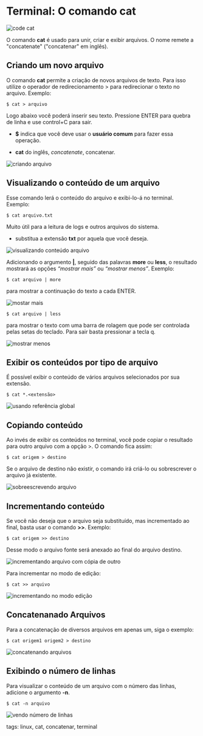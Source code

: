 # Terminal: O comando cat


![code cat](img/p0011-0.jpg)

O comando **cat** é usado para unir, criar e exibir arquivos. O nome remete a "concatenate" ("concatenar" em inglês).

## Criando um novo arquivo

O comando **cat** permite a criação de novos arquivos de texto. Para isso utilize o operador de redirecionamento > para redirecionar o texto no arquivo. Exemplo:

```
$ cat > arquivo
```

Logo abaixo você poderá inserir seu texto. Pressione ENTER para quebra de linha e use control+C para sair.

- **$** indica que você deve usar o **usuário comum** para fazer essa operação.

- **cat** do inglês, *concatenate*, concatenar.

![criando arquivo](img/p0011-1.gif)

## Visualizando o conteúdo de um arquivo

Esse comando lerá o conteúdo do arquivo e exibi-lo-á no terminal. Exemplo:

```
$ cat arquivo.txt
```

Muito útil para a leitura de logs e outros arquivos do sistema.

- substitua a extensão **txt** por aquela que você deseja.

![visualizando conteúdo arquivo](img/p0011-2.gif)

Adicionando o argumento **|**, seguido das palavras **more** ou **less**, o resultado mostrará as opções _“mostrar mais”_ ou _“mostrar menos”_. Exemplo:

```
$ cat arquivo | more
```

para mostrar a continuação do texto a cada ENTER.

![mostar mais](img/p0011-3.gif)

```
$ cat arquivo | less
```

para mostrar o texto com uma barra de rolagem que pode ser controlada pelas setas do teclado. Para sair basta pressionar a tecla q.

![mostrar menos](img/p0011-4.gif)

## Exibir os conteúdos por tipo de arquivo

É possível exibir o conteúdo de vários arquivos selecionados por sua extensão.

```
$ cat *.<extensão>
```

![usando referência global](img/p0011-5.gif)

## Copiando conteúdo

Ao invés de exibir os conteúdos no terminal, você pode copiar o resultado para outro arquivo com a opção >. O comando fica assim:

```
$ cat origem > destino
```

Se o arquivo de destino não existir, o comando irá criá-lo ou sobrescrever o arquivo já existente.

![sobreescrevendo arquivo](img/p0011-6.gif)

## Incrementando conteúdo

Se você não deseja que o arquivo seja substituído, mas incrementado ao final, basta usar o comando **>>**. Exemplo:

```
$ cat origem >> destino
```

Desse modo o arquivo fonte será anexado ao final do arquivo destino.

![incrementando arquivo com cópia de outro](img/p0011-7.gif)

Para incrementar no modo de edição:

```
$ cat >> arquivo
```

![incrementando no modo edição](img/p0011-8.gif)

## Concatenanado Arquivos

Para a concatenação de diversos arquivos em apenas um, siga o exemplo:

```
$ cat origem1 origem2 > destino
```

![concatenando arquivos](img/p0011-9.gif)

## Exibindo o número de linhas

Para visualizar o conteúdo de um arquivo com o número das linhas, adicione o argumento **-n**.

```
$ cat -n arquivo
```

![vendo número de linhas](img/p0011-10.gif)

tags: linux, cat, concatenar, terminal
